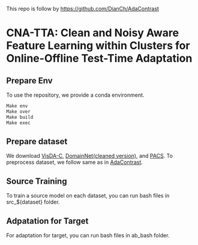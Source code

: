 This repo is follow by https://github.com/DianCh/AdaContrast

# CNA-TTA: Clean and Noisy Aware Feature Learning within Clusters for Online-Offline Test-Time Adaptation 

    
## Prepare Env
To use the repository, we provide a conda environment.
```bash
Make env
Make over
Make build
Make exec
```

## Prepare dataset
We download [VisDA-C](https://github.com/VisionLearningGroup/taskcv-2017-public/tree/master/classification), [DomainNet(cleaned version)](http://ai.bu.edu/M3SDA/), and [PACS](https://drive.google.com/drive/folders/0B6x7gtvErXgfUU1WcGY5SzdwZVk?resourcekey=0-2fvpQY_QSyJf2uIECzqPuQ).
To preprocess dataset, we follow same as in [AdaContrast](https://github.com/DianCh/AdaContrast).


## Source Training
To train a source model on each dataset, you can run bash files in src_${dataset} folder.



## Adpatation for Target
For adaptation for target, you can run bash files in ab_bash folder.